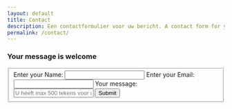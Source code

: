 ```yaml
---
layout: default
title: Contact
description: Een contactformulier voor uw bericht. A contact form for your message.
permalink: /contact/
---
```


<main>
 <h3>Your message is welcome</h3>
  <form action="post">
    <fieldset>
      <label for="">Enter your Name:</label>
      <input type="text" name="name">
      <label for="">Enter your Email:</label>
      <input type="email" name="email">
      <label for="">Your message:</label>
      <input id="text" type="textarea" name="text" maxlength="500" placeholder="U heeft max 500 tekens voor uw bericht">
      <input id="submit" type="button" name="submit" value="Submit">
      </fieldset>
  </form>
</main>